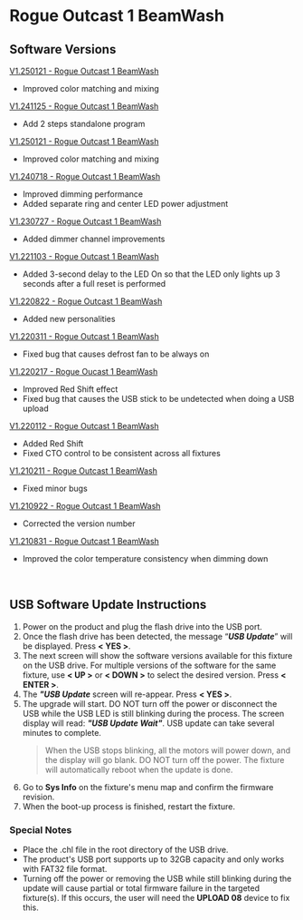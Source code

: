 # Rogue Outcast 1 BeamWash

## Software Versions

[V1.250121 - Rogue Outcast 1 BeamWash](https://github.com/Chauvet-Pro/ROGUEOUTCAST1BEAMWASH/blob/83752f4ad736aaf58c1b03c42b44b14c84b1341d/firmware/V1.250121.zip)
- Improved color matching and mixing

[V1.241125 - Rogue Outcast 1 BeamWash](https://github.com/Chauvet-Pro/ROGUEOUTCAST1BEAMWASH/blob/089559f9f397815cb23214f6ab8851cd21ba5f3d/firmware/V1.241125.zip)
- Add 2 steps standalone program

[V1.250121 - Rogue Outcast 1 BeamWash](https://github.com/Chauvet-Pro/ROGUEOUTCAST1BEAMWASH/blob/main/firmware/V1.250121.zip)
- Improved color matching and mixing

[V1.240718 - Rogue Outcast 1 BeamWash](https://github.com/Chauvet-Pro/ROGUEOUTCAST1BEAMWASH/blob/bd2ace8f8e3b25fde061694296d64dad27f1a02a/firmware/V1.240718.zip)
- Improved dimming performance
- Added separate ring and center LED power adjustment

[V1.230727 - Rogue Outcast 1 BeamWash](https://github.com/Chauvet-Pro/ROGUEOUTCAST1BEAMWASH/blob/c9ca3661b85e0db7bde2020e72a10a8f42e59398/firmware/V1.230727.zip)
- Added dimmer channel improvements

[V1.221103 - Rogue Outcast 1 BeamWash](https://github.com/Chauvet-Pro/ROGUEOUTCAST1BEAMWASH/blob/c9ca3661b85e0db7bde2020e72a10a8f42e59398/firmware/V1.221103.zip)
- Added 3-second delay to the LED On so that the LED only lights up 3 seconds after a full reset is performed

[V1.220822 - Rogue Outcast 1 BeamWash](https://github.com/Chauvet-Pro/ROGUEOUTCAST1BEAMWASH/blob/c9ca3661b85e0db7bde2020e72a10a8f42e59398/firmware/V1.220822.zip)
- Added new personalities

[V1.220311 - Rogue Outcast 1 BeamWash](https://github.com/Chauvet-Pro/ROGUEOUTCAST1BEAMWASH/blob/c9ca3661b85e0db7bde2020e72a10a8f42e59398/firmware/V1.220311.zip)
- Fixed bug that causes defrost fan to be always on

[V1.220217 - Rogue Oucast 1 BeamWash](https://github.com/Chauvet-Pro/ROGUEOUTCAST1BEAMWASH/blob/c9ca3661b85e0db7bde2020e72a10a8f42e59398/firmware/V1.220217.zip)
- Improved Red Shift effect
- Fixed bug that causes the USB stick to be undetected when doing a USB upload

[V1.220112 - Rogue Outcast 1 BeamWash](https://github.com/Chauvet-Pro/ROGUEOUTCAST1BEAMWASH/blob/c9ca3661b85e0db7bde2020e72a10a8f42e59398/firmware/V1.220112.zip)
- Added Red Shift
- Fixed CTO control to be consistent across all fixtures

[V1.210211 - Rogue Outcast 1 BeamWash](https://github.com/Chauvet-Pro/ROGUEOUTCAST1BEAMWASH/blob/c9ca3661b85e0db7bde2020e72a10a8f42e59398/firmware/V1.211011.zip)
- Fixed minor bugs

[V1.210922 - Rogue Outcast 1 BeamWash](https://github.com/Chauvet-Pro/ROGUEOUTCAST1BEAMWASH/blob/c9ca3661b85e0db7bde2020e72a10a8f42e59398/firmware/V1.210922.zip)
- Corrected the version number

[V1.210831 - Rogue Outcast 1 BeamWash](https://github.com/Chauvet-Pro/ROGUEOUTCAST1BEAMWASH/blob/c9ca3661b85e0db7bde2020e72a10a8f42e59398/firmware/V1.210831.zip)
- Improved the color temperature consistency when dimming down

&nbsp; 

## USB Software Update Instructions
1.  Power on the product and plug the flash drive into the USB port.
2.	Once the flash drive has been detected, the message “***USB Update***” will be displayed. Press **< YES >**.
3.	The next screen will show the software versions available for this fixture on the USB drive. For multiple versions of the software for the same fixture, use **< UP >** or **< DOWN >** to select the desired version. Press **< ENTER >**.
4.	The ***"USB Update*** screen will re-appear. Press **< YES >**.
5.	The upgrade will start. DO NOT turn off the power or disconnect the USB while the USB LED is still blinking during the process. The screen display will read: ***"USB Update Wait"***. USB update can take several minutes to complete.
    > When the USB stops blinking, all the motors will power down, and the display will go blank. DO NOT turn off the power. The fixture will automatically reboot when the update is done.
6.  Go to **Sys Info** on the fixture's menu map and confirm the firmware revision.
7.	When the boot-up process is finished, restart the fixture.


### Special Notes
* Place the .chl file in the root directory of the USB drive.
* The product's USB port supports up to 32GB capacity and only works with FAT32 file format.
* Turning off the power or removing the USB while still blinking during the update will cause partial or total firmware failure in the targeted fixture(s). If this occurs, the user will need the **UPLOAD 08** device to fix this. 
